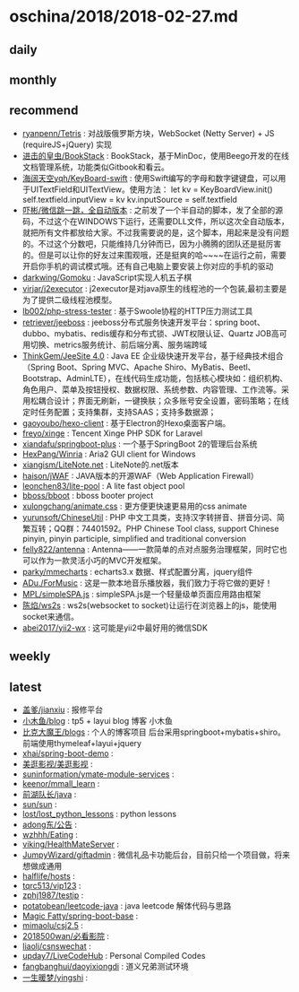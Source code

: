 # oschina/2018/2018-02-27.md



## daily



## monthly



## recommend

- [ryanpenn/Tetris](http://git.oschina.net/ryanpenn/Tetris) : 对战版俄罗斯方块，WebSocket (Netty Server) + JS (requireJS+jQuery) 实现
- [进击的皇虫/BookStack](http://git.oschina.net/truthhun/BookStack) : BookStack，基于MinDoc，使用Beego开发的在线文档管理系统，功能类似Gitbook和看云。
- [海阔天空yqh/KeyBoard-swift](http://git.oschina.net/yqh1988/KeyBoard-swift) : 使用Swift编写的字母和数字键键盘，可以用于UITextField和UITextView。使用方法： let kv = KeyBoardView.init() self.textfield.inputView = kv kv.inputSource = self.textfield
- [吓彬/微信跳一跳，全自动版本](http://git.oschina.net/Bill-Info-Tech_94757196/wechat_jump__full_automatic_version) : 之前发了一个半自动的脚本，发了全部的源码，不过这个在WINDOWS下运行，还需要DLL文件，所以这次全自动版本，就把所有文件都放给大家。不过我需要说的是，这个脚本，用起来是没有问题的。不过这个分数吧，只能维持几分钟而已，因为小腾腾的团队还是挺厉害的。但是可以让你的好友过来围观哦，还是挺爽的哈~~~~在运行之前，需要开启你手机的调试模式哦。还有自己电脑上要安装上你对应的手机的驱动
- [darkwing/Gomoku](http://git.oschina.net/darkwing/Gomoku) : JavaScript实现人机五子棋
- [virjar/j2executor](http://git.oschina.net/virjar/j2executor) : j2executor是对java原生的线程池的一个包装,最初主要是为了提供二级线程池模型。
- [lb002/php-stress-tester](http://git.oschina.net/lb002/php-stress-tester) : 基于Swoole协程的HTTP压力测试工具
- [retriever/jeeboss](http://git.oschina.net/retriever/jeeboss) : jeeboss分布式服务快速开发平台：spring boot、dubbo、mybatis、redis缓存和分布式锁、JWT权限认证、Quartz JOB高可用切换、metrics服务统计、前后端分离、服务端跨域
- [ThinkGem/JeeSite 4.0](http://git.oschina.net/thinkgem/jeesite4) : Java EE 企业级快速开发平台，基于经典技术组合（Spring Boot、Spring MVC、Apache Shiro、MyBatis、Beetl、Bootstrap、AdminLTE），在线代码生成功能，包括核心模块如：组织机构、角色用户、菜单及按钮授权、数据权限、系统参数、内容管理、工作流等。采用松耦合设计；界面无刷新，一键换肤；众多账号安全设置，密码策略；在线定时任务配置；支持集群，支持SAAS；支持多数据源；
- [gaoyoubo/hexo-client](http://git.oschina.net/gaoyoubo/hexo-client) : 基于Electron的Hexo桌面客户端。
- [freyo/xinge](http://git.oschina.net/freyo/xinge) : Tencent Xinge PHP SDK for Laravel
- [xiandafu/springboot-plus](http://git.oschina.net/xiandafu/springboot-plus) : 一个基于SpringBoot 2的管理后台系统
- [HexPang/Winria](http://git.oschina.net/hexpang/Winria) : Aria2 GUI client for Windows
- [xiangism/LiteNote.net](http://git.oschina.net/xiangism/LiteNote.net) : LiteNote的.net版本
- [haison/jWAF](http://git.oschina.net/haison/jWAF) : JAVA版本的开源WAF（Web Application Firewall）
- [leonchen83/lite-pool](http://git.oschina.net/leonchen83/lite-pool) : A lite fast object pool
- [bboss/bboot](http://git.oschina.net/bboss/bboot) : bboss booter project
- [xulongchang/animate.css](http://git.oschina.net/xulongchang/animate.css) : 更方便更快速更易用的css animate
- [yurunsoft/ChineseUtil](http://git.oschina.net/yurunsoft/ChineseUtil) : PHP 中文工具类，支持汉字转拼音、拼音分词、简繁互转；QQ群：74401592。PHP Chinese Tool class, support Chinese pinyin, pinyin participle, simplified and traditional conversion
- [felly822/antenna](http://git.oschina.net/felly822/antenna) : Antenna——一款简单的点对点服务治理框架，同时它也可以作为一款灵活小巧的MVC开发框架。
- [parky/mmecharts](http://git.oschina.net/parki/mmecharts) : echarts3.x 数据、样式配置分离，jquery组件
- [ADu./ForMusic](http://git.oschina.net/ningyuwen/XX-music) : 这是一款本地音乐播放器，我们致力于将它做的更好！
- [MPL/simpleSPA.js](http://git.oschina.net/MPL/simplespa-js) : simpleSPA.js是一个轻量级单页面应用路由框架
- [陈焰/ws2s](http://git.oschina.net/chenyanclyz/ws2s) : ws2s(websocket to socket)让运行在浏览器上的js，能使用socket来通信。
- [abei2017/yii2-wx](http://git.oschina.net/abei2017/yii2-wx) : 这可能是yii2中最好用的微信SDK


## weekly



## latest

- [盖爹/jianxiu](http://git.oschina.net/gaide/jianxiu) : 报修平台
- [小木鱼/blog](http://git.oschina.net/91qwer/blog) : tp5 + layui blog 博客 小木鱼
- [比克大魔王/blogs](http://git.oschina.net/mockingbired/blogs) : 个人的博客项目 后台采用springboot+mybatis+shiro。前端使用thymeleaf+layui+jquery
- [xhai/spring-boot-demo](http://git.oschina.net/xhai/spring-boot-demo) : 
- [美逛影视/美逛影视](http://git.oschina.net/meiguangys/movie_and_tv) : 
- [suninformation/ymate-module-services](http://git.oschina.net/suninformation/ymate-module-services) : 
- [keenor/mmall_learn](http://git.oschina.net/keenor/mmall_learn) : 
- [前湖队长/java](http://git.oschina.net/qianhuduizhang/java) : 
- [sun/sun](http://git.oschina.net/ldx888/sun) : 
- [lost/lost_python_lessons](http://git.oschina.net/lost7788/lost_python_lessons) : python lessons
- [adong东/公告](http://git.oschina.net/idc91/1990) : 
- [wzhhh/Eating](http://git.oschina.net/wzhhh/Eating) : 
- [viking/HealthMateServer](http://git.oschina.net/vikingzp/HealthMateServer) : 
- [JumpyWizard/giftadmin](http://git.oschina.net/JumpyWizard/giftadmin) : 微信礼品卡功能后台，目前只给一个项目做，将来想做成通用
- [halflife/hosts](http://git.oschina.net/halflife/hosts) : 
- [tqrc513/vip123](http://git.oschina.net/tqrc513/vip123) : 
- [zphj1987/testip](http://git.oschina.net/zphj1987/testip) : 
- [potatobean/leetcode-java](http://git.oschina.net/potatobeancox/leetcode-java) : java leetcode 解体代码与思路
- [Magic Fatty/spring-boot-base](http://git.oschina.net/nclh/spring-boot-base) : 
- [mimaolu/csj2.5](http://git.oschina.net/mimaolu/csj2.5) : 
- [2018500wan/必看影院](http://git.oschina.net/a2018500wan/must_see_the_cinema) : 
- [liaolj/csnswechat](http://git.oschina.net/liaolj/csnswechat) : 
- [upday7/LiveCodeHub](http://git.oschina.net/upday7/LiveCodeHub) : Personal Compiled Codes
- [fangbanghui/daoyixiongdi](http://git.oschina.net/fangbanghui/daoyixiongdi) : 道义兄弟测试环境
- [一生暖梦/yingshi](http://git.oschina.net/YiShengNuanMeng/yingshi) : 